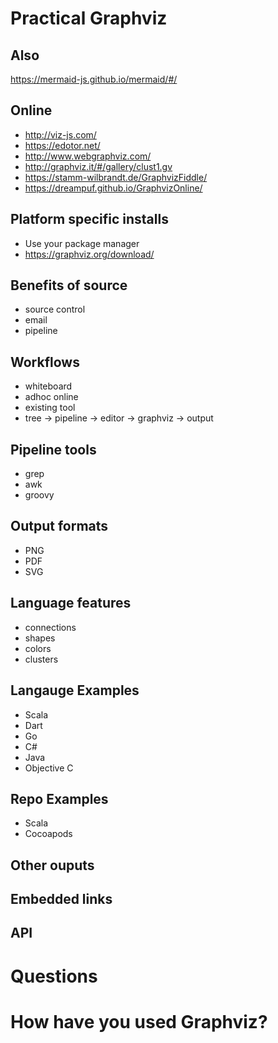 # Practical Graphviz

## Also
https://mermaid-js.github.io/mermaid/#/

## Online
* http://viz-js.com/
* https://edotor.net/
* http://www.webgraphviz.com/
* http://graphviz.it/#/gallery/clust1.gv
* https://stamm-wilbrandt.de/GraphvizFiddle/
* https://dreampuf.github.io/GraphvizOnline/

## Platform specific installs
* Use your package manager 
* https://graphviz.org/download/

## Benefits of source
* source control
* email
* pipeline

## Workflows
* whiteboard
* adhoc online
* existing tool
* tree -> pipeline -> editor -> graphviz -> output

## Pipeline tools
* grep
* awk
* groovy

## Output formats
* PNG 
* PDF
* SVG

## Language features
* connections
* shapes
* colors
* clusters

## Langauge Examples
* Scala
* Dart
* Go
* C#
* Java
* Objective C

## Repo Examples
* Scala
* Cocoapods

## Other ouputs
## Embedded links
## API

# Questions

# How have you used Graphviz?
